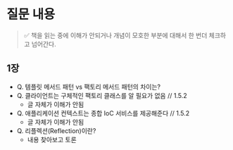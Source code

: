 # 질문 내용

> ✅ 책을 읽는 중에 이해가 안되거나 개념이 모호한 부분에 대해서 한 번더 체크하고 넘어간다.

## 1장

- Q. 템플릿 메서드 패턴 vs 팩토리 메서드 패턴의 차이는?
- Q. 클라이언트는 구체적인 팩토리 클래스를 알 필요가 없음 // 1.5.2
  - 글 자체가 이해가 안됨
- Q. 애플리케이션 컨텍스트는 종합 IoC 서비스를 제공해준다 // 1.5.2
  - 글 자체가 이해가 안됨
- Q. 리플렉션(Reflection)이란?
  - 내용 찾아보고 토론